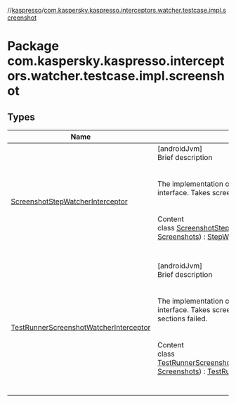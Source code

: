 //[kaspresso](../index.md)/[com.kaspersky.kaspresso.interceptors.watcher.testcase.impl.screenshot](index.md)



# Package com.kaspersky.kaspresso.interceptors.watcher.testcase.impl.screenshot  


## Types  
  
|  Name|  Summary| 
|---|---|
| [ScreenshotStepWatcherInterceptor](-screenshot-step-watcher-interceptor/index.md)| [androidJvm]  <br>Brief description  <br><br><br>The implementation of the [StepWatcherInterceptor](../com.kaspersky.kaspresso.interceptors.watcher.testcase/-step-watcher-interceptor/index.md) interface. Takes screenshots if step succeeds or fails.<br><br>  <br>Content  <br>class [ScreenshotStepWatcherInterceptor](-screenshot-step-watcher-interceptor/index.md)(**screenshots**: [Screenshots](../com.kaspersky.kaspresso.device.screenshots/-screenshots/index.md)) : [StepWatcherInterceptor](../com.kaspersky.kaspresso.interceptors.watcher.testcase/-step-watcher-interceptor/index.md)  <br><br><br>
| [TestRunnerScreenshotWatcherInterceptor](-test-runner-screenshot-watcher-interceptor/index.md)| [androidJvm]  <br>Brief description  <br><br><br>The implementation of the [TestRunWatcherInterceptor](../com.kaspersky.kaspresso.interceptors.watcher.testcase/-test-run-watcher-interceptor/index.md) interface. Takes screenshots if "before" or "after" sections failed.<br><br>  <br>Content  <br>class [TestRunnerScreenshotWatcherInterceptor](-test-runner-screenshot-watcher-interceptor/index.md)(**screenshots**: [Screenshots](../com.kaspersky.kaspresso.device.screenshots/-screenshots/index.md)) : [TestRunWatcherInterceptor](../com.kaspersky.kaspresso.interceptors.watcher.testcase/-test-run-watcher-interceptor/index.md)  <br><br><br>

